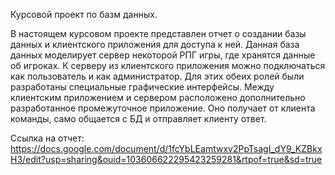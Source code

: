 Курсовой проект по базм данных.

В настоящем курсовом проекте представлен отчет о создании базы данных и клиентского приложения для доступа к ней. Данная база данных моделирует сервер некоторой РПГ игры, где хранятся данные об игроках. К серверу из клиентского приложения можно подключаться как пользователь и как администратор. Для этих обеих ролей были разработаны специальные графические интерфейсы. Между клиентским приложением и сервером расположено дополнительно разработанное промежуточное приложение. Оно получает от клиента команды, само общается с БД и отправляет клиенту ответ. 

Ссылка на отчет:
https://docs.google.com/document/d/1fcYbLEamtwxv2PpTsagI_dY9_KZBkxH3/edit?usp=sharing&ouid=103606622295423259281&rtpof=true&sd=true
